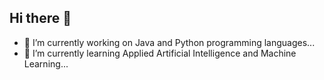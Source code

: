 ## Hi there 👋

- 🔭 I’m currently working on Java and Python programming languages...
- 🌱 I’m currently learning Applied Artificial Intelligence and Machine Learning...
<!--
**amalsaji25/amalsaji25** is a ✨ _special_ ✨ repository because its `README.md` (this file) appears on your GitHub profile.

Here are some ideas to get you started:
- 👯 I’m looking to collaborate on ...
- 🤔 I’m looking for help with ...
- 💬 Ask me about ...
- 📫 How to reach me: ...
- 😄 Pronouns: ...
- ⚡ Fun fact: ...
-->

